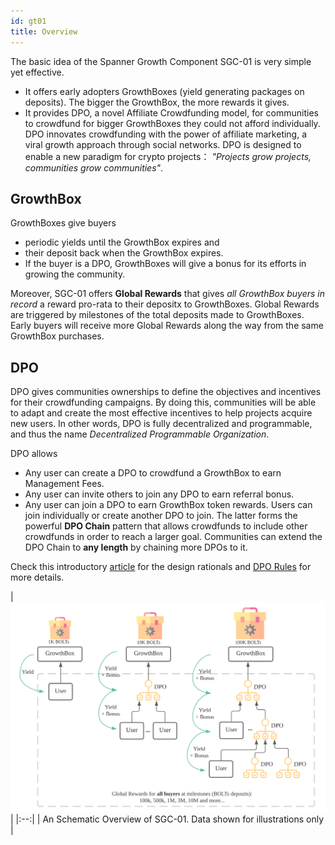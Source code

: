 ```yaml
---
id: gt01
title: Overview
---
```

The basic idea of the Spanner Growth Component SGC-01 is very simple yet effective. 
- It offers early adopters GrowthBoxes (yield generating packages on deposits).
The bigger the GrowthBox, the more rewards it gives.
- It provides DPO, a novel Affiliate Crowdfunding model, 
  for communities to crowdfund for bigger GrowthBoxes they could not afford individually.
DPO innovates crowdfunding with the power of affiliate marketing, a viral growth approach through social networks.
DPO is designed to enable a new paradigm for crypto projects： *"Projects grow projects, communities grow communities"*.

## GrowthBox
GrowthBoxes give buyers
- periodic yields until the GrowthBox expires and 
- their deposit back when the GrowthBox expires. 
- If the buyer is a DPO, GrowthBoxes will give a bonus for its efforts in growing the community.

Moreover, SGC-01 offers **Global Rewards** that gives *all GrowthBox buyers in record* a reward pro-rata to their depositx to GrowthBoxes.
Global Rewards are triggered by milestones of the total deposits made to GrowthBoxes.
Early buyers will receive more Global Rewards along the way from the same GrowthBox purchases. 
 
## DPO

DPO gives communities ownerships to define the objectives and incentives for their crowdfunding campaigns.
By doing this, communities will be able to adapt and create the most effective incentives to help projects acquire new users. 
In other words, DPO is fully decentralized and programmable, and thus the name *Decentralized Programmable Organization*.

DPO allows 
- Any user can create a DPO to crowdfund a GrowthBox to earn Management Fees.
- Any user can invite others to join any DPO to earn referral bonus.
- Any user can join a DPO to earn GrowthBox token rewards. 
  Users can join individually or create another DPO to join. 
  The latter forms the powerful **DPO Chain** pattern that allows crowdfunds to include other crowdfunds in order to reach a larger goal.
  Communities can extend the DPO Chain to **any length** by chaining more DPOs to it.  

Check this introductory [article](https://spannerprotocol.medium.com/introducing-dpo-e4ca0730e1c) for the design rationals 
and [DPO Rules](dpo_rule.md) for more details.


[comment]: <> (<img src="/img/chainfunding.svg" width="900">)
| ![chainfunding overview](/img/sgc-01.svg) |
|:--:|
| An Schematic Overview of SGC-01. Data shown for illustrations only |